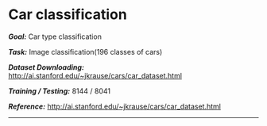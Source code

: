 # Car classification
***Goal:*** Car type classification

***Task:*** Image classification(196 classes of cars)

***Dataset Downloading:*** http://ai.stanford.edu/~jkrause/cars/car_dataset.html

***Training / Testing:*** 8144 / 8041

***Reference:*** http://ai.stanford.edu/~jkrause/cars/car_dataset.html

---

